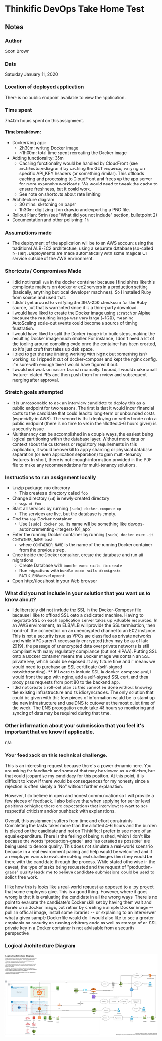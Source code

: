 # Thinkific DevOps Take Home Test

## Notes

### Author

Scott Brown

### Date

Saturday January 11, 2020

### Location of deployed application

There is no public endpoint available to view the application.

### Time spent

7h40m hours spent on this assignment.

#### Time breakdown: 

* Dockerizing app: 
  * 2h30m: writing Docker image
  * ~1h00m: total time spent recreating the Docker image
* Adding functionality: 35m
  * Caching functionality would be handled by CloudFront (see architecture diagram) by caching the GET requests, varying on specific API_KEY headers (or something similar).  This offloads caching and processing to CloudFront and frees up the app server for more expensive workloads.  We would need to tweak the cache to ensure freshness, but it could work.
  * See note on shortcuts about rate limiting
* Architecture diagram
  * 30 mins: sketching on paper
  * 1h30m: digitizing it on draw.io and exporting a PNG file.
* Rollout Plan: 5min (see "What did you not include" section, bulletpoint 2)
* Documentation and other polishing: 1h

### Assumptions made

* The deployment of the application will be to an AWS account using the traditional ALB-EC2 architecture, using a separate database (so-called N-Tier).  Deployments are made automatically with some magical CI service outside of the AWS environment.

### Shortcuts / Compromises Made

* I did not install `rvm` in the docker container because I find shims like this complicate matters on docker or ec2 servers in a production setting (basically, anything but local developer machines).  So I installed Ruby from source and used that.
* I didn't get around to verifying the SHA-256 checksum for the Ruby source, but that is warranted since it is a third-party download.
* I would have liked to create the Docker image using `scratch` or Alpine because the resulting image was very large (~1GB), meaning AutoScaling scale-out events could become a source of timing frustration.
* I would have liked to split the Docker image into build steps, making the resulting Docker image much smaller.  For instance, I don't need a lot of the tooling around compiling code once the container has been created, so it's just cruft that takes up disk space.
* I tried to get the rate limiting working with Nginx but something isn't working, so I ripped it out of docker-compose and kept the nginx config.  I'm sure with enough time I would have figured it out.
* I would not work on `master` branch normally.  Instead, I would make small feature-related PRs and then push them for review and subsequent merging after approval.

### Stretch goals attempted

* It is unreasonable to ask an interview candidate to deploy this as a public endpoint for two reasons.  The first is that it would incur financial costs to the candidate that could lead to long-term or unbounded costs (especially in AWS).  The second is that deploying un-vetted code onto a public endpoint (there is no time to vet in the allotted 4-6 hours given) is a security issue.
* Multitenancy can be accomplished in a couple ways, the easiest being logical partitioning within the database layer.  Without more data or context about the customers or regulatory requirements in this application, it would be overkill to apply sharding or physical database separation (or even application separation) to gain multi-tenancy features.  In short, there is not enough information provided in the PDF file to make any recommendations for multi-tenancy solutions.

### Instructions to run assignment locally

* Unzip package into directory
  * This creates a directory called `foo`
* Change directory (`cd`) in newly-created directory
  * e.g. `cd foo`
* Start all services by running `[sudo] docker-compose up`
  * The services are live, but the database is empty.
* Find the `app` Docker container
  * Use `[sudo] docker ps`.  Its name will be something like devops-autoincrementing-integers-101_app`
* Enter the running Docker container by running `[sudo] docker exec -it CONTAINER_NAME bash`
  * where `CONTAINER_NAME` is the name of the running Docker container from the previous step.
* Once inside the Docker container, create the database and run all migrations
  * Create Database with `bundle exec rails db:create`
  * Run migrations with `bundle exec rails db:migrate RAILS_ENV=development`
* Open http://localhost in your Web browser

### What did you not include in your solution that you want us to know about?

* I deliberately did not include the SSL in the Docker-Compose file because I like to offload SSL onto a dedicated machine.  Having to negotiate SSL on each application server takes up valuable resources.  In an AWS environment, an ELB/ALB will provide the SSL termination, then hand-off the connection on an unencrypted channel to an EC2 instance.  This is not a security issue as VPCs are classified as private networks and while VPCs aren't necessarily encrypted (they may be as of late 2019), the passage of unencrypted data over private networks is still compliant with many regulatory compliance (but not HIPAA).  Putting SSL onto a Docker container means the Docker image will contain an SSL private key, which could be exposed at any future time and it means we would need to purchase an SSL certificate (self-signed notwithstanding).
** If I were to include SSL in docker-compose.yml, I would front the app with nginx, add a self-signed SSL cert, and then proxy pass requests from port 80 to the backend app.
* I did not create a roll-out plan as this cannot be done without knowing the existing infrastructure and its idiosyncracies.  The only solution that could be given with this few pieces of information would be to stand up the new infrastructure and use DNS to cutover at the most quiet time of the week.  The DNS propogation could take 48 hours so monitoring and syncing of data may be required during that time.

### Other information about your submission that you feel it's important that we know if applicable.

n/a

### Your feedback on this technical challenge.

This is an interesting request because there's a power dynamic here.  You are asking for feedback and some of that may be viewed as a criticism, but that could jeopardize my candidacy for this position.  At this point, it is difficult to know if there would be consequences for my honesty since a rejection is often simply a "No" without further explanation.

However, I do believe in open and honest communcation so I will provide a few pieces of feedback.  I also believe that when applying for senior level positions or higher, there are expectations that interviewers want to see respectful criticism and/or pushback with explanations.

Overall, this assignment suffers from time and effort constraints.   Completing the tasks takes more than the allotted 4-6 hours and the burden is placed on the candidate and not on Thinkific; I prefer to see more of an equal expenditure.  There is the feeling of being rushed, which I don't like because the words "production-grade" and "as detailed as possible" are being used to denote quality.  This does not simulate a real-world scenario because in a real environment pairing and help would be welcomed and if an employer wants to evaluate solving real challenges then they would be there with the candidate through the process.  While stated otherwise in the caveat, the type of tasks being requested and the request of "production-grade" quality leads me to believe candidate submissions could be used to solicit free work.

I like how this is looks like a real-world request as opposed to a toy project that some employers give.  This is a good thing.  However, where it goes wrong is that it is evaluating the candidate in all the wrong ways.  There is no point to evaluate the candidate's Docker skill set by having them wait and iterate on a docker image, but rather by creating a simple Docker image -- pull an official image, install some libraries -- or explaining to an interviewer what a given sample Dockerfile would do.  I would also like to see a greater emphasis on security as running arbitrary code as well as storage of an SSL private key in a Docker container is not advisable from a security perspective.

### Logical Architecture Diagram

![Logical Architecture](architecture.png)
